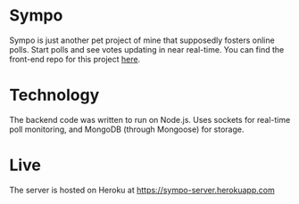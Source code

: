 # Sympo
Sympo is just another pet project of mine that supposedly fosters online polls. Start polls and see votes updating in near real-time.
You can find the front-end repo for this project [here](https://github.com/jnafolayan/sympo-ui).

# Technology
The backend code was written to run on Node.js. Uses sockets for real-time poll monitoring, and MongoDB (through Mongoose) for storage.

# Live 
The server is hosted on Heroku at https://sympo-server.herokuapp.com